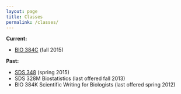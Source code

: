 ```yaml
---
layout: page
title: Classes
permalink: /classes/
---
```


**Current:**

- [BIO 384C](/classes/BIO384C_fall_2015.html) (fall 2015)

**Past:**

- [SDS 348](/classes/SDS348_spring_2015.html) (spring 2015)
- SDS 328M Biostatistics (last offered fall 2013)
- BIO 384K Scientific Writing for Biologists (last offered spring 2012)
